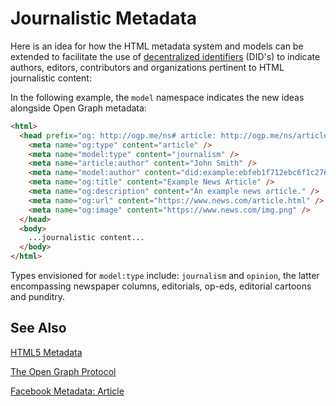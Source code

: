 # Journalistic Metadata

Here is an idea for how the HTML metadata system and models can be extended to facilitate the use of [decentralized identifiers](https://github.com/WebOfTrustInfo/rebooting-the-web-of-trust-fall2017/blob/master/topics-and-advance-readings/did-primer.md) (DID's) to indicate authors, editors, contributors and organizations pertinent to HTML journalistic content:

In the following example, the `model` namespace indicates the new ideas alongside Open Graph metadata:
```html
<html>
  <head prefix="og: http://ogp.me/ns# article: http://ogp.me/ns/article# model: http://example.com#">
    <meta name="og:type" content="article" />
    <meta name="model:type" content="journalism" />
    <meta name="article:author" content="John Smith" />
    <meta name="model:author" content="did:example:ebfeb1f712ebc6f1c276e12ec21" />
    <meta name="og:title" content="Example News Article" />
    <meta name="og:description" content="An example news article." />
    <meta name="og:url" content="https://www.news.com/article.html" />
    <meta name="og:image" content="https://www.news.com/img.png" />
  </head>
  <body>
    ...journalistic content...
  </body>
</html>
```

Types envisioned for `model:type` include: `journalism` and `opinion`, the latter encompassing newspaper columns, editorials, op-eds, editorial cartoons and punditry.

## See Also
[HTML5 Metadata](https://www.w3.org/TR/html5/document-metadata.html)

[The Open Graph Protocol](http://ogp.me/)

[Facebook Metadata: Article](https://developers.facebook.com/docs/reference/opengraph/object-type/article/)
